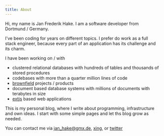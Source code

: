 ```yaml
---
title: About
---
```


Hi, my name is Jan Frederik Hake. I am a software developer from Dortmund / Germany. 

I've been coding for years on different topics.
I prefer do work as a full stack engineer, because every part of an application has its challenge and its charm. 

I have been working on / with

* clustered relational databases with hundreds of tables and thousands of stored procedures
* codebases with more than a quarter million lines of code
* [brownfield](http://en.wikipedia.org/wiki/Brownfield_(software_development)) projects / products
* document based database systems with millions of documents with terabytes in size
* [extjs](http://www.sencha.com/products/extjs/) based web applications

This is my personal blog, where I write about programming, infrastructure and own ideas. 
I start with some simple pages and let ths blog grow as needed.

You can contact me via <jan_hake@gmx.de>, [xing](https://www.xing.com/profile/JanFrederik_Hake), or [twitter](https:/www.twitter.com/enter_haken)

